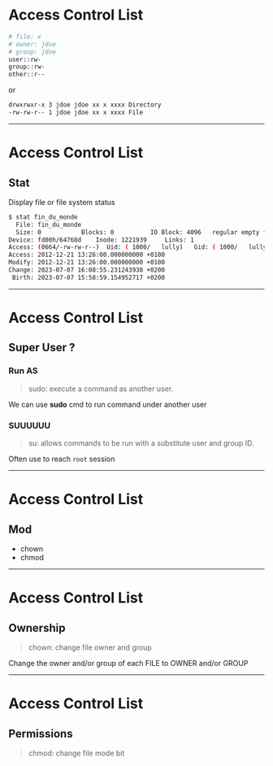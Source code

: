 <!-- .slide: data-auto-animate -->
# Access Control List

```bash
# file: x
# owner: jdoe
# group: jdoe
user::rw-
group::rw-
other::r--
```

or

```bash
drwxrwxr-x 3 jdoe jdoe xx x xxxx Directory
-rw-rw-r-- 1 jdoe jdoe xx x xxxx File
```

---
<!-- .slide: data-auto-animate -->
# Access Control List

## Stat

Display file or file system status

```bash
$ stat fin_du_monde
  File: fin_du_monde
  Size: 0         	Blocks: 0          IO Block: 4096   regular empty file
Device: fd00h/64768d	Inode: 1221939     Links: 1
Access: (0664/-rw-rw-r--)  Uid: ( 1000/   lully)   Gid: ( 1000/   lully)
Access: 2012-12-21 13:26:00.000000000 +0100
Modify: 2012-12-21 13:26:00.000000000 +0100
Change: 2023-07-07 16:08:55.231243938 +0200
 Birth: 2023-07-07 15:58:59.154952717 +0200
```

---
<!-- .slide: data-auto-animate -->
# Access Control List

## Super User ?

### Run AS

> sudo: execute a command as another user.

We can use **sudo** cmd to run command under another user

### SUUUUUU

> su: allows commands to be run with a substitute user and group ID.

Often use to reach `root` session

---
<!-- .slide: data-auto-animate -->
# Access Control List

## Mod

* chown
* chmod

---
<!-- .slide: data-auto-animate -->
# Access Control List

## Ownership

> chown: change file owner and group

Change the owner and/or group of each FILE to OWNER and/or GROUP

---
<!-- .slide: data-auto-animate -->
# Access Control List

## Permissions

> chmod: change file mode bit
